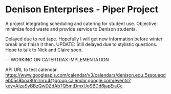 # Denison Enterprises - Piper Project
A project integrating scheduling and catering for student use.
Objective: minimize food waste and provide service to Denison students.

Delayed due to red tape. Hopefully I will get new information before winter break and finish it then.
UPDATE: Still delayed due to stylistic questions. Hope to talk to Nick and Claire soon.

-- WORKING ON CATERTRAX IMPLEMENTATION

API URL to test calendar.
https://www.googleapis.com/calendar/v3/calendars/denison.edu_5ssoueqdeb05s9boa80nlrnru4@group.calendar.google.com/events?key=AIzaSyBBzQwDZdAbTQ5mtDmxUoSBDd6japEiaCc
